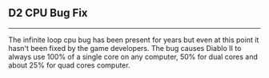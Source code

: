 ## D2 CPU Bug Fix

---

The infinite loop cpu bug has been present for years but even at this point it hasn't been fixed by the game developers.
The bug causes Diablo II to always use 100% of a single core on any computer, 50% for dual cores and about 25% for quad cores computer.
